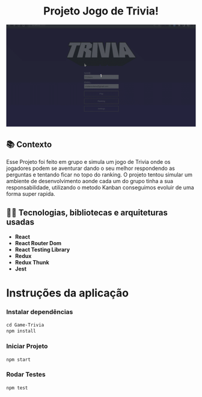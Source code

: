 <h1 align="center"> 
Projeto Jogo de Trivia!
</h1>

![Game Gif](./Trivia.gif)

## :books: Contexto
Esse Projeto foi feito em grupo e simula um jogo de Trivia onde os jogadores podem se aventurar dando o seu melhor respondendo as perguntas e tentando ficar no topo do ranking. O projeto tentou simular um ambiente de desenvolvimento aonde cada um do grupo tinha a sua responsabilidade, utilizando o metodo Kanban conseguimos evoluir de uma forma super rapida.

## :man_technologist: Tecnologias, bibliotecas e arquiteturas usadas
  * __React__
  * __React Router Dom__
  * __React Testing Library__
  * __Redux__
  * __Redux Thunk__
  * __Jest__

# Instruções da aplicação
### Instalar dependências
```
cd Game-Trivia
npm install
```

### Iniciar Projeto
```
npm start
```

### Rodar Testes
```
npm test
```


<!-- Olá, Tryber!
Esse é apenas um arquivo inicial para o README do seu projeto.
É essencial que você preencha esse documento por conta própria, ok?
Não deixe de usar nossas dicas de escrita de README de projetos, e deixe sua criatividade brilhar!
⚠️ IMPORTANTE: você precisa deixar nítido:
- quais arquivos/pastas foram desenvolvidos por você; 
- quais arquivos/pastas foram desenvolvidos por outra pessoa estudante;
- quais arquivos/pastas foram desenvolvidos pela Trybe.
-->
